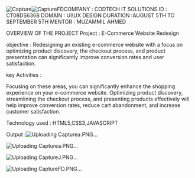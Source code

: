 ![Capture](https://github.com/user-attachments/assets/d54ee6aa-a9e8-4d8f-af7b-721c881ec29d)![CaptureFD](https://github.com/user-attachments/assets/73f77417-3e7e-4317-991e-16b03df15a59)COMPANY : CODTECH IT SOLUTIONS 
ID : CT08DS6368 
DOMAIN : UI\UX DESIGN 
DURATION :AUGUST 5TH TO SEPTEMBER 5TH
MENTOR : MUZAMMIL AHMED

OVERVIEW OF THE PROJECT
Project : E-Commerce Website Redesign

objective : Redesigning an existing e-commerce website with a focus on optimizing product discovery, the checkout process, and product presentation can significantly improve conversion rates and user satisfaction.


key Activities :

Focusing on these areas, you can significantly enhance the shopping experience on your e-commerce website. Optimizing product discovery, streamlining the checkout process, and presenting products effectively will help improve conversion rates, reduce cart abandonment, and increase customer satisfaction.

Technology used : HTML5,CSS3,JAVASCRIPT

Output :![Uploading Capturea.PNG…]()


![Uploading Capturea.PNG…]()



![Uploading CaptureJ.PNG…]()


![Uploading CaptureFD.PNG…]()
